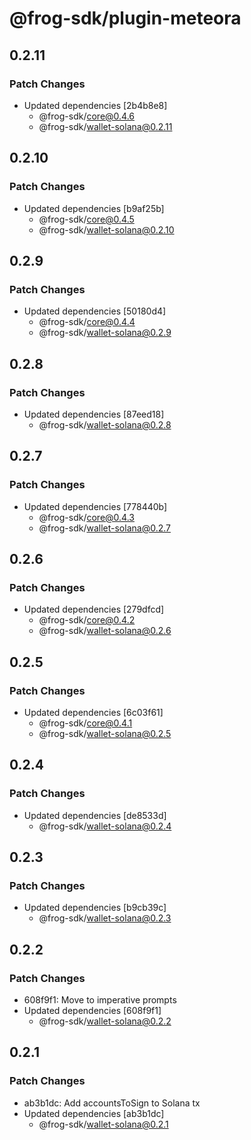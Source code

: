 # @frog-sdk/plugin-meteora

## 0.2.11

### Patch Changes

- Updated dependencies [2b4b8e8]
  - @frog-sdk/core@0.4.6
  - @frog-sdk/wallet-solana@0.2.11

## 0.2.10

### Patch Changes

- Updated dependencies [b9af25b]
  - @frog-sdk/core@0.4.5
  - @frog-sdk/wallet-solana@0.2.10

## 0.2.9

### Patch Changes

- Updated dependencies [50180d4]
  - @frog-sdk/core@0.4.4
  - @frog-sdk/wallet-solana@0.2.9

## 0.2.8

### Patch Changes

- Updated dependencies [87eed18]
  - @frog-sdk/wallet-solana@0.2.8

## 0.2.7

### Patch Changes

- Updated dependencies [778440b]
  - @frog-sdk/core@0.4.3
  - @frog-sdk/wallet-solana@0.2.7

## 0.2.6

### Patch Changes

- Updated dependencies [279dfcd]
  - @frog-sdk/core@0.4.2
  - @frog-sdk/wallet-solana@0.2.6

## 0.2.5

### Patch Changes

- Updated dependencies [6c03f61]
  - @frog-sdk/core@0.4.1
  - @frog-sdk/wallet-solana@0.2.5

## 0.2.4

### Patch Changes

- Updated dependencies [de8533d]
  - @frog-sdk/wallet-solana@0.2.4

## 0.2.3

### Patch Changes

- Updated dependencies [b9cb39c]
  - @frog-sdk/wallet-solana@0.2.3

## 0.2.2

### Patch Changes

- 608f9f1: Move to imperative prompts
- Updated dependencies [608f9f1]
  - @frog-sdk/wallet-solana@0.2.2

## 0.2.1

### Patch Changes

- ab3b1dc: Add accountsToSign to Solana tx
- Updated dependencies [ab3b1dc]
  - @frog-sdk/wallet-solana@0.2.1
